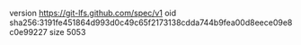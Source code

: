 version https://git-lfs.github.com/spec/v1
oid sha256:3191fe451864d993d0c49c65f2173138cdda744b9fea00d8eece09e8c0e99227
size 5053
